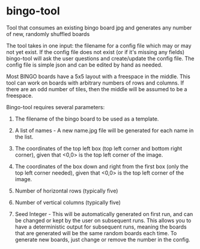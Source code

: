 # bingo-tool
Tool that consumes an existing bingo board jpg and generates any number of new, randomly shuffled boards

The tool takes in one input: the filename for a config file which may or may not yet exist. If the config file does not exist (or if it's missing any fields) bingo-tool will ask the user questions and create/update the config file. The config file is simple json and can be edited by hand as needed.

Most BINGO boards have a 5x5 layout with a freespace in the middle. This tool can work on boards with arbitrary numbers of rows and columns. If there are an odd number of tiles, then the middle will be assumed to be a freespace.

Bingo-tool requires several parameters:
1) The filename of the bingo board to be used as a template.

2) A list of names - A new name.jpg file will be generated for each name in the list. 

3) The coordinates of the top left box (top left corner and bottom right corner), given that <0,0> is the top left corner of the image.

4) The coordinates of the box down and right from the first box (only the top left corner needed), given that <0,0> is the top left corner of the image.

5) Number of horizontal rows (typically five)

6) Number of vertical columns (typically five)

7) Seed Integer - This will be automatically generated on first run, and can be changed or kept by the user on subsequent runs. This allows you to have a deterministic output for subsequent runs, meaning the boards that are generated will be the same random boards each time. To generate new boards, just change or remove the number in the config.
